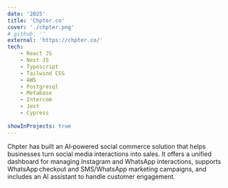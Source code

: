 ```yaml
---
date: '2025'
title: 'Chpter.co'
cover: './chpter.png'
# github: ''
external: 'https://chpter.co/'
tech:
    - React JS
    - Next JS
    - Typescript
    - Tailwind CSS
    - AWS
    - Postgresql
    - Metabase
    - Intercom
    - Jest
    - Cypress
    
showInProjects: true
---
```


Chpter has built an AI‑powered social commerce solution that helps businesses turn social media interactions into sales. It offers a unified dashboard for managing Instagram and WhatsApp interactions, supports WhatsApp checkout and SMS/WhatsApp marketing campaigns, and includes an AI assistant to handle customer engagement.
